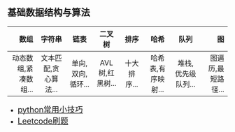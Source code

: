 ## 基础数据结构与算法

|数组  |字符串 |链表   |二叉树 |排序   |哈希   |队列   |图    |
|-----:|:-----:|:-----:|:-----:|:-----:|:-----:|:-----:|-----:|
|动态数组,紧凑数组...|文本匹配,贪心算法...|单向,双向,循环...|AVL树,红黑树...|十大排序...|哈希表,有序映射...|堆栈,优先级队列...|图遍历,最短路径...|

- [<font size=+1>python常用小技巧</font>](./python小技巧.md)
- [<font size=+1>Leetcode刷题</font>](./Leetcode)
